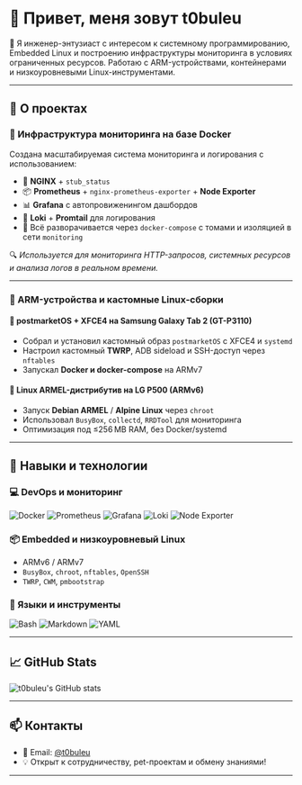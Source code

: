 # 👋 Привет, меня зовут t0buleu

📡 Я инженер-энтузиаст с интересом к системному программированию, Embedded Linux и построению инфраструктуры мониторинга в условиях ограниченных ресурсов. Работаю с ARM-устройствами, контейнерами и низкоуровневыми Linux-инструментами.

---

## 🚀 О проектах

### 🧠 Инфраструктура мониторинга на базе Docker

Создана масштабируемая система мониторинга и логирования с использованием:

- 🧩 **NGINX** + `stub_status`
- 📦 **Prometheus** + `nginx-prometheus-exporter` + **Node Exporter**
- 📊 **Grafana** с автопровиженингом дашбордов
- 📄 **Loki** + **Promtail** для логирования
- 🐳 Всё разворачивается через `docker-compose` с томами и изоляцией в сети `monitoring`

🔍 *Используется для мониторинга HTTP-запросов, системных ресурсов и анализа логов в реальном времени.*

---

### 📱 ARM-устройства и кастомные Linux-сборки

#### 📌 **postmarketOS + XFCE4 на Samsung Galaxy Tab 2 (GT-P3110)**

- Собрал и установил кастомный образ `postmarketOS` с XFCE4 и `systemd`
- Настроил кастомный **TWRP**, ADB sideload и SSH-доступ через `nftables`
- Запускал **Docker и docker-compose** на ARMv7

#### 📌 **Linux ARMEL-дистрибутив на LG P500 (ARMv6)**

- Запуск **Debian ARMEL** / **Alpine Linux** через `chroot`
- Использовал `BusyBox`, `collectd`, `RRDTool` для мониторинга
- Оптимизация под ≤256 MB RAM, без Docker/systemd

---

## 🧰 Навыки и технологии

### 💻 DevOps и мониторинг

![Docker](https://img.shields.io/badge/-Docker-2496ED?logo=docker&logoColor=white&style=flat)
![Prometheus](https://img.shields.io/badge/-Prometheus-E6522C?logo=prometheus&logoColor=white&style=flat)
![Grafana](https://img.shields.io/badge/-Grafana-F46800?logo=grafana&logoColor=white&style=flat)
![Loki](https://img.shields.io/badge/-Loki-0E1117?logo=grafana&style=flat)
![Node Exporter](https://img.shields.io/badge/-Node%20Exporter-000000?style=flat&logo=prometheus)

### 📦 Embedded и низкоуровневый Linux

- ARMv6 / ARMv7
- `BusyBox`, `chroot`, `nftables`, `OpenSSH`
- `TWRP`, `CWM`, `pmbootstrap`

### 🧪 Языки и инструменты

![Bash](https://img.shields.io/badge/-Bash-121011?logo=gnu-bash&style=flat)
![Markdown](https://img.shields.io/badge/-Markdown-000000?logo=markdown&style=flat)
![YAML](https://img.shields.io/badge/-YAML-CB171E?logo=yaml&style=flat)

---

## 📈 GitHub Stats

![t0buleu's GitHub stats](https://github-readme-stats.vercel.app/api?username=t0buleu&show_icons=true&theme=dark&hide_title=true)

---

## 📫 Контакты

- 🔗 Email: [@t0buleu](i@t0buleu.ru)
- 💡 Открыт к сотрудничеству, pet-проектам и обмену знаниями!

---


